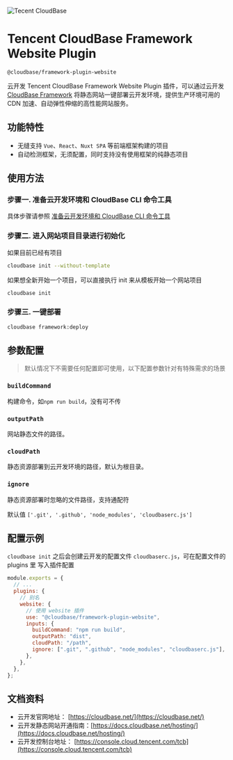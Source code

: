![Tecent CloudBase](https://github.com/TencentCloudBase/cloudbase-action/raw/master/assets/logo.png)

# Tencent CloudBase Framework Website Plugin

`@cloudbase/framework-plugin-website`

云开发 Tencent CloudBase Framework Website Plugin 插件，可以通过云开发 [CloudBase Framework](https://github.com/TencentCloudBase/cloudbase-framework) 将静态网站一键部署云开发环境，提供生产环境可用的 CDN 加速、自动弹性伸缩的高性能网站服务。

## 功能特性

- 无缝支持 `Vue`、`React`、`Nuxt SPA` 等前端框架构建的项目
- 自动检测框架，无须配置，同时支持没有使用框架的纯静态项目

## 使用方法

### 步骤一. 准备云开发环境和 CloudBase CLI 命令工具

具体步骤请参照 [准备云开发环境和 CloudBase CLI 命令工具](../../CLI_GUIDE.md)

### 步骤二. 进入网站项目目录进行初始化

如果目前已经有项目

```bash
cloudbase init --without-template
```

如果想全新开始一个项目，可以直接执行 init 来从模板开始一个网站项目

```bash
cloudbase init
```

### 步骤三. 一键部署

```bash
cloudbase framework:deploy
```

## 参数配置

> 默认情况下不需要任何配置即可使用，以下配置参数针对有特殊需求的场景

### `buildCommand`

构建命令，如`npm run build`，没有可不传

### `outputPath`

网站静态文件的路径。

### `cloudPath`

静态资源部署到云开发环境的路径，默认为根目录。

### `ignore`

静态资源部署时忽略的文件路径，支持通配符

默认值 `['.git', '.github', 'node_modules', 'cloudbaserc.js']`

## 配置示例

`cloudbase init` 之后会创建云开发的配置文件 `cloudbaserc.js`，可在配置文件的 plugins 里 写入插件配置

```js
module.exports = {
  // ...
  plugins: {
    // 别名
    website: {
      // 使用 website 插件
      use: "@cloudbase/framework-plugin-website",
      inputs: {
        buildCommand: "npm run build",
        outputPath: "dist",
        cloudPath: "/path",
        ignore: [".git", ".github", "node_modules", "cloudbaserc.js"],
      },
    },
  },
};
```

## 文档资料

- 云开发官网地址： [https://cloudbase.net/](https://cloudbase.net/)
- 云开发静态网站开通指南：[https://docs.cloudbase.net/hosting/](https://docs.cloudbase.net/hosting/)
- 云开发控制台地址： [https://console.cloud.tencent.com/tcb](https://console.cloud.tencent.com/tcb)
